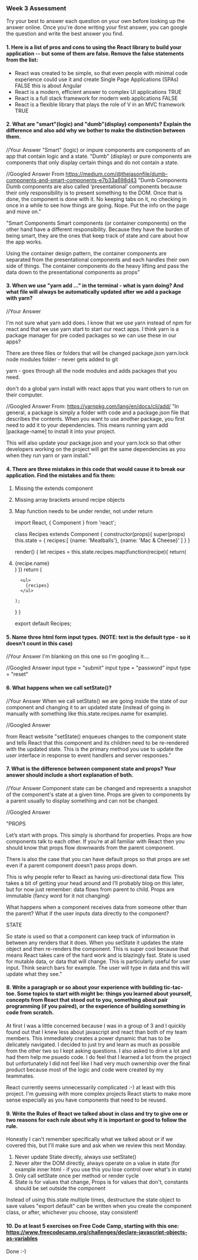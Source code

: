 ### Week 3 Assessment

Try your best to answer each question on your own before looking up the answer online. Once you're done writing your first answer, you can google the question and write the best answer you find.

#### 1. Here is a list of pros and cons to using the React library to build your application -- but some of them are false. Remove the false statements from the list:

- React was created to be simple, so that even people with minimal code experience could use it and create Single Page Applications (SPAs)  FALSE  this is about Angular
- React is a modern, efficient answer to complex UI applications  TRUE
- React is a full stack framework for modern web applications FALSE
- React is a flexible library that plays the role of V in an MVC framework TRUE


 #### 2. What are "smart"(logic) and "dumb"(display) components? Explain the difference and also add why we bother to make the distinction between them.


 //Your Answer
 "Smart" (logic) or impure components are components of an app that contain logic and a state.  "Dumb" (display)  or pure components are components that only display certain things and do not contain a state.  

 //Googled Answer
From https://medium.com/@thejasonfile/dumb-components-and-smart-components-e7b33a698d43
"Dumb Components
Dumb components are also called ‘presentational’ components because their only responsibility is to present something to the DOM. Once that is done, the component is done with it. No keeping tabs on it, no checking in once in a while to see how things are going. Nope. Put the info on the page and move on."

"Smart Components
Smart components (or container components) on the other hand have a different responsibility. Because they have the burden of being smart, they are the ones that keep track of state and care about how the app works.

Using the container design pattern, the container components are separated from the presentational components and each handles their own side of things. The container components do the heavy lifting and pass the data down to the presentational components as props"


#### 3. When we use "yarn add ..." in the terminal - what is yarn doing? And what file will always be automatically updated after we add a package with yarn?


 //Your Answer

 I'm not sure what yarn add does.  I know that we use yarn instead of npm for react and that we use yarn start to start our react apps.  I think yarn is a package manager for  pre coded packages so we can use these in our apps?

 There are three files or folders that will be changed
 package.json
 yarn.lock
 node modules folder - never gets added to git

 yarn - goes through all the node modules and adds packages that you need.

 don't do a global yarn install with react apps that you want others to run on their computer.  


 //Googled Answer
 From: https://yarnpkg.com/lang/en/docs/cli/add/
 "In general, a package is simply a folder with code and a package.json file that describes the contents. When you want to use another package, you first need to add it to your dependencies. This means running yarn add [package-name] to install it into your project.

 This will also update your package.json and your yarn.lock so that other developers working on the project will get the same dependencies as you when they run yarn or yarn install."



#### 4. There are three mistakes in this code that would cause it to break our application. Find the mistakes and fix them:
1.  Missing the extends component
2.  Missing array brackets around recipe objects
3.  Map function needs to be under render, not under return

    import React, { Component } from 'react';

    class Recipes extends Component {
      constructor(props){
        super(props)
        this.state = {
          recipes:[
            {name: 'Meatballs'},
            {name: 'Mac & Cheese}'
            ]
        }
      }

      render() {
          let recipes = this.state.recipes.map(function(recipe){
            return(
              <li key={recipe.name}>{recipe.name}</li>
            )
          })
        return (

          <ul>
            {recipes}
          </ul>

        );
      }
    }

    export default Recipes;

#### 5. Name three html form input types. (NOTE: text is the default type - so it doesn't count in this case)

 //Your Answer
 I'm blanking on this one so I'm googling it....


 //Googled Answer
input type = "submit"
input type = "password"
input type = "reset"



 #### 6. What happens when we call setState()?

 //Your Answer
 When we call setState() we are going inside the state of our component and changing it to an updated state (instead of going in manually with something like this.state.recipes.name for example).


 //Googled Answer

 from React website
 "setState() enqueues changes to the component state and tells React that this component and its children need to be re-rendered with the updated state. This is the primary method you use to update the user interface in response to event handlers and server responses."


 #### 7. What is the difference between component state and props? Your answer should include a short explanation of both.


 //Your Answer
 Component state can be changed and represents a snapshot of the component's state at a given time.  Props are given to components by a parent usually to display something and can not be changed.  


 //Googled Answer

 "PROPS

Let’s start with props. This simply is shorthand for properties. Props are how components talk to each other. If you’re at all familiar with React then you should know that props flow downwards from the parent component.

There is also the case that you can have default props so that props are set even if a parent component doesn’t pass props down.

This is why people refer to React as having uni-directional data flow. This takes a bit of getting your head around and I’ll probably blog on this later, but for now just remember: data flows from parent to child. Props are immutable (fancy word for it not changing)

What happens when a component receives data from someone other than the parent? What if the user inputs data directly to the component?

STATE

So state is used so that a component can keep track of information in between any renders that it does. When you setState it updates the state object and then re-renders the component. This is super cool because that means React takes care of the hard work and is blazingly fast. State is used for mutable data, or data that will change. This is particularly useful for user input. Think search bars for example. The user will type in data and this will update what they see."


#### 8. Write a paragraph or so about your experience with building tic-tac-toe. Some topics to start with might be: things you learned about yourself, concepts from React that stood out to you, something about pair programming (if you paired), or the experience of building something in code from scratch.

At first I was a little concerned because I was in a group of 3 and I quickly found out that I knew less about javascript and react than both of my team members.  This immediately creates a power dynamic that has to be delicately navigated. I decided to just try and learn as much as possible from the other two so I kept asking questions.  I also asked to drive a lot and had them help me psuedo code.  I do feel that I learned a lot from the project but unfortunately I did not feel like I had very much ownership over the final product because most of the logic and code were created by my teammates.

React currently seems unnecessarily complicated :-) at least with this project.  I'm guessing with more complex projects React starts to make more sense especially as you have components that need to be reused.  

#### 9. Write the Rules of React we talked about in class and try to give one or two reasons for each rule about why it is important or good to follow the rule.
Honestly I can't remember specifically what we talked about or if we covered this, but I'll make sure and ask when we review this next Monday.

1.  Never update State directly, always use setState()
2.  Never alter the DOM directly, always operate on a value in state (for example inner html - if you use this you lose control over what's in state)
3.  Only call setState once per method or render cycle
4.  State is for values that change, Props is for values that don't, constants should be set outside the component

Instead of using this.state multiple times, destructure the state object to save values
"export default" can be written when you create the component class, or after, whichever you choose, stay consistent!

#### 10. Do at least 5 exercises on Free Code Camp, starting with this one: https://www.freecodecamp.org/challenges/declare-javascript-objects-as-variables
Done :-)
